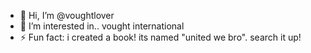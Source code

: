 - 👋 Hi, I’m @voughtlover
- 👀 I’m interested in.. vought international 
- ⚡ Fun fact: i created a book! its named "united we bro". search it up!
  
